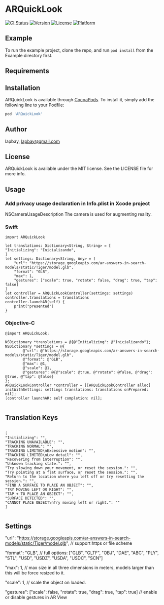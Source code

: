# ARQuickLook

[![CI Status](https://img.shields.io/travis/lapbay/ARQuickLook.svg?style=flat)](https://travis-ci.org/lapbay/ARQuickLook)
[![Version](https://img.shields.io/cocoapods/v/ARQuickLook.svg?style=flat)](https://cocoapods.org/pods/ARQuickLook)
[![License](https://img.shields.io/cocoapods/l/ARQuickLook.svg?style=flat)](https://cocoapods.org/pods/ARQuickLook)
[![Platform](https://img.shields.io/cocoapods/p/ARQuickLook.svg?style=flat)](https://cocoapods.org/pods/ARQuickLook)

## Example

To run the example project, clone the repo, and run `pod install` from the Example directory first.

## Requirements


## Installation

ARQuickLook is available through [CocoaPods](https://cocoapods.org). To install
it, simply add the following line to your Podfile:

```ruby
pod 'ARQuickLook'
```

## Author

lapbay, lapbay@gmail.com

## License

ARQuickLook is available under the MIT license. See the LICENSE file for more info.

## Usage

### Add privacy usage declaration in Info.plist in Xcode project

<key>NSCameraUsageDescription</key>
<string>The camera is used for augmenting reality.</string>


### Swift
```
import ARQuickLook

let translations: Dictionary<String, String> = [
"Initializing": "Inicializando",
]
let settings: Dictionary<String, Any> = [
    "url": "https://storage.googleapis.com/ar-answers-in-search-models/static/Tiger/model.glb",
    "format": "GLB",
    "max": 1,
    "gestures": ["scale": true, "rotate": false, "drag": true, "tap": false]
]
let controller = ARQuickLookController(settings: settings)
controller.translations = translations
controller.launchAR(self) {
    print("presented")
}

```

### Objective-C
```
@import ARQuickLook;

NSDictionary *translations = @{@"Initializing": @"Inicializando"};
NSDictionary *settings = @{
        @"url": @"https://storage.googleapis.com/ar-answers-in-search-models/static/Tiger/model.glb",
        @"format": @"GLB",
        @"max": @1,
        @"scale": @1,
        @"gestures": @{@"scale": @true, @"rotate": @false, @"drag": @true, @"tap": @false}
};
ARQuickLookController *controller = [[ARQuickLookController alloc] initWithSettings: settings translations: translations onPrepared: nil];
[controller launchAR: self completion: nil];


```

## Translation Keys

```

[
"Initializing": "",
"TRACKING UNAVAILABLE": "",
"TRACKING NORMAL": "",
"TRACKING LIMITED\nExcessive motion": "",
"TRACKING LIMITED\nLow detail": "",
"Recovering from interruption": "",
"Unknown tracking state.": "",
"Try slowing down your movement, or reset the session.": "",
"Try pointing at a flat surface, or reset the session.": "",
"Return to the location where you left off or try resetting the session.": "",
"FIND A SURFACE TO PLACE AN OBJECT": "",
"TRY MOVING LEFT OR RIGHT": "",
"TAP + TO PLACE AN OBJECT": "",
"SURFACE DETECTED": "",
"CANNOT PLACE OBJECT\nTry moving left or right.": ""
]


```


## Settings

"url": "https://storage.googleapis.com/ar-answers-in-search-models/static/Tiger/model.glb",  // support  https or file scheme  
  
"format": "GLB",  // full options: ["GLB", "GLTF", "OBJ", "DAE", "ABC", "PLY", "STL", "USD", "USDZ", "USDA", "USDC", "SCN"]  
  
"max": 1,  // max size in all three dimensions in meters, models larger than this will be force resized to it.  

"scale": 1,  // scale the object on loaded.  
  
"gestures": ["scale": false, "rotate": true, "drag": true, "tap": true]  // enable or disable gestures in AR View  
  


